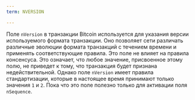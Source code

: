 ```yaml
---
term: NVERSION

---
```

Поле `nVersion` в транзакции Bitcoin используется для указания версии используемого формата транзакции. Оно позволяет сети различать различные эволюции формата транзакций с течением времени и применять соответствующие правила. Это поле не влияет на правила консенсуса. Это означает, что любое значение, присвоенное этому полю, не приведет к тому, что транзакция будет признана недействительной. Однако поле `nVersion` имеет правила стандартизации, которые в настоящее время принимают только значения `1` и `2`. Пока что это поле полезно только для активации поля `nSequence`.